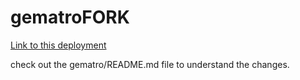 # gematroFORK

[Link to this deployment](https://lazaruszoroksh.github.io/gematroFORK/gematro/)

check out the gematro/README.md file to understand the changes.
